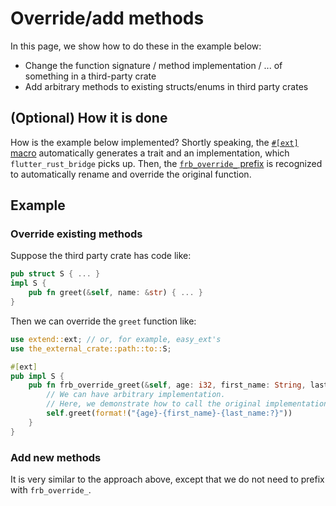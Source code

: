 # Override/add methods

In this page, we show how to do these in the example below:

* Change the function signature / method implementation / ... of something in a third-party crate
* Add arbitrary methods to existing structs/enums in third party crates

## (Optional) How it is done

How is the example below implemented?
Shortly speaking,
the [`#[ext]` macro](../../traits/ext-pattern) automatically generates a trait and an implementation,
which `flutter_rust_bridge` picks up.
Then, the [`frb_override_` prefix](../../miscellaneous/override-prefix) is recognized to automatically rename and override the original function.

## Example

### Override existing methods

Suppose the third party crate has code like:

```rust
pub struct S { ... }
impl S {
    pub fn greet(&self, name: &str) { ... }
}
```

Then we can override the `greet` function like:

```rust
use extend::ext; // or, for example, easy_ext's
use the_external_crate::path::to::S;

#[ext]
pub impl S {
    pub fn frb_override_greet(&self, age: i32, first_name: String, last_name: Vec<u8>) {
        // We can have arbitrary implementation.
        // Here, we demonstrate how to call the original implementation with modified arguments.
        self.greet(format!("{age}-{first_name}-{last_name:?}"))
    }
}
```

### Add new methods

It is very similar to the approach above, except that we do not need to prefix with `frb_override_`.

